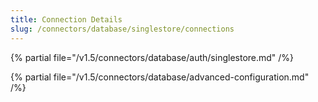 ```yaml
---
title: Connection Details
slug: /connectors/database/singlestore/connections
---
```


{% partial file="/v1.5/connectors/database/auth/singlestore.md" /%}

{% partial file="/v1.5/connectors/database/advanced-configuration.md" /%}